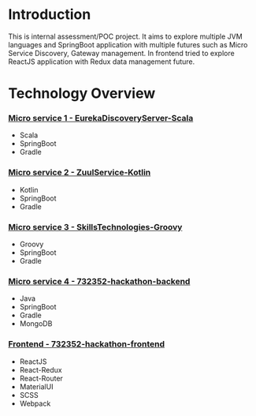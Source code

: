 # Introduction

This is internal assessment/POC project. It aims to explore multiple JVM languages and SpringBoot application with multiple futures such as Micro Service Discovery, Gateway management. In frontend tried to explore ReactJS application with Redux data management future.


# Technology Overview

### [Micro service 1 - EurekaDiscoveryServer-Scala](https://github.com/boopathisakthivel/chfse/tree/master/732352-hackathon-microservice/EurekaDiscoveryServer-Scala)

- Scala
- SpringBoot
- Gradle

### [Micro service 2 - ZuulService-Kotlin](https://github.com/boopathisakthivel/chfse/tree/master/732352-hackathon-backend)

- Kotlin
- SpringBoot
- Gradle

### [Micro service 3 - SkillsTechnologies-Groovy](https://github.com/boopathisakthivel/chfse/tree/master/732352-hackathon-microservice/SkillsTechnologies-Groovy)

- Groovy
- SpringBoot
- Gradle

### [Micro service 4 - 732352-hackathon-backend](https://github.com/boopathisakthivel/chfse/tree/master/732352-hackathon-backend)

- Java
- SpringBoot
- Gradle
- MongoDB


### [Frontend - 732352-hackathon-frontend](https://github.com/boopathisakthivel/chfse/tree/master/732352-hackathon-frontend)

- ReactJS
- React-Redux
- React-Router
- MaterialUI
- SCSS
- Webpack
